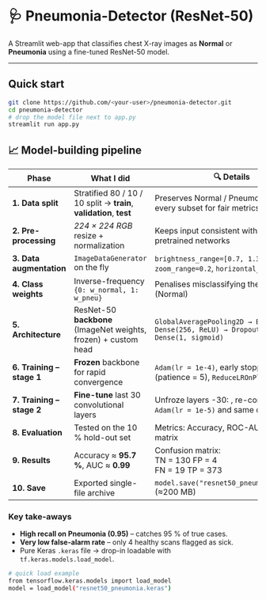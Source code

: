 # 🩺 Pneumonia-Detector (ResNet-50)

A Streamlit web-app that classifies chest X-ray images as **Normal** or **Pneumonia** using a fine-tuned ResNet-50 model.

---

## Quick start

```bash
git clone https://github.com/<your-user>/pneumonia-detector.git
cd pneumonia-detector
# drop the model file next to app.py
streamlit run app.py
```
## 📈 Model-building pipeline

| Phase | What I did | 🔍 Details |
|-------|-------------|-----------|
| **1. Data split** | Stratified 80 / 10 / 10 split → **train**, **validation**, **test** | Preserves Normal / Pneumonia ratio in every subset for fair metrics |
| **2. Pre-processing** | *224 × 224 RGB* resize + normalization | Keeps input consistent with ImageNet-pretrained networks |
| **3. Data augmentation** | `ImageDataGenerator` on the fly | `brightness_range=[0.7, 1.3]`, `zoom_range=0.2`, `horizontal_flip=True` |
| **4. Class weights** | Inverse-frequency `{0: w_normal, 1: w_pneu}` | Penalises misclassifying the rarer class (Normal) |
| **5. Architecture** | ResNet-50 **backbone** (ImageNet weights, frozen) + custom head | `GlobalAveragePooling2D → BatchNorm → Dense(256, ReLU) → Dropout(0.5) → Dense(1, sigmoid)` |
| **6. Training – stage 1** | **Frozen** backbone for rapid convergence | `Adam(lr = 1e-4)`,  early stopping (patience = 5), `ReduceLROnPlateau` |
| **7. Training – stage 2** | **Fine-tune** last 30 convolutional layers | Unfroze layers -30: , re-compiled with `Adam(lr = 1e-5)` and same callbacks |
| **8. Evaluation** | Tested on the 10 % hold-out set | Metrics: Accuracy, ROC-AUC, confusion matrix |
| **9. Results** | Accuracy ≈ **95.7 %**, AUC ≈ **0.99** | Confusion matrix:<br> TN = 130   FP = 4  <br> FN = 19   TP = 373 |
| **10. Save** | Exported single-file archive | `model.save("resnet50_pneumonia.keras")` (≈200 MB) |

### Key take-aways
* **High recall on Pneumonia (0.95)** – catches 95 % of true cases.  
* **Very low false-alarm rate** – only 4 healthy scans flagged as sick.  
* Pure Keras `.keras` file → drop-in loadable with `tf.keras.models.load_model`.

```bash
# quick load example
from tensorflow.keras.models import load_model
model = load_model("resnet50_pneumonia.keras")
